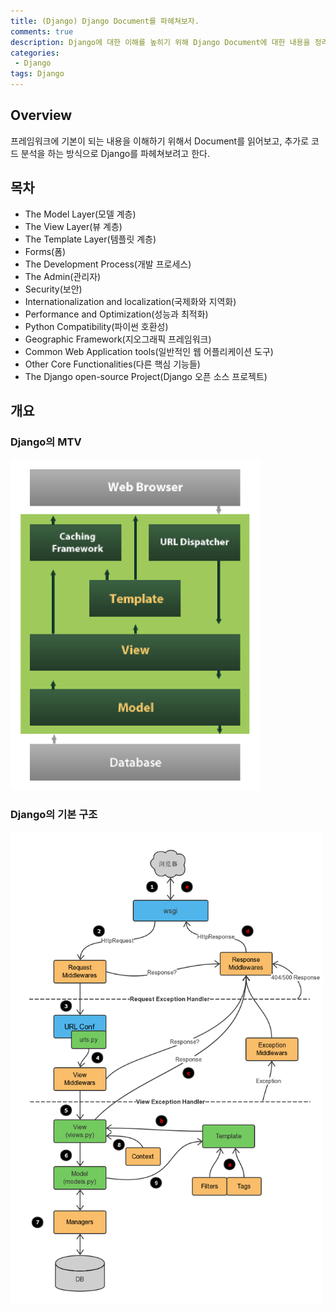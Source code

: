 ```yaml
---
title: (Django) Django Document를 파헤쳐보자.
comments: true
description: Django에 대한 이해를 높히기 위해 Django Document에 대한 내용을 정리했습니다.
categories:
 - Django
tags: Django 
---
```


## Overview

프레임워크에 기본이 되는 내용을 이해하기 위해서 Document를 읽어보고, 추가로 코드 분석을 하는 방식으로 Django를 파헤쳐보려고 한다.

## 목차

- The Model Layer(모델 계층)
- The View Layer(뷰 계층)
- The Template Layer(템플릿 계층)
- Forms(폼)
- The Development Process(개발 프로세스)
- The Admin(관리자)
- Security(보안)
- Internationalization and localization(국제화와 지역화)
- Performance and Optimization(성능과 최적화)
- Python Compatibility(파이썬 호환성)
- Geographic Framework(지오그래픽 프레임워크)
- Common Web Application tools(일반적인 웹 어플리케이션 도구)
- Other Core Functionalities(다른 핵심 기능들)
- The Django open-source Project(Django 오픈 소스 프로젝트)

## 개요

### Django의 MTV

<img src="https://raw.githubusercontent.com/wkddnjset/wkddnjset.github.io/master/_posts/images/2018-05/MTV.png" style="width: 400px; margin:auto;">

### Django의 기본 구조

<img src="https://raw.githubusercontent.com/wkddnjset/wkddnjset.github.io/master/_posts/images/2018-05/DjangoFlow.png" style="width: 500px; margin:auto;">
